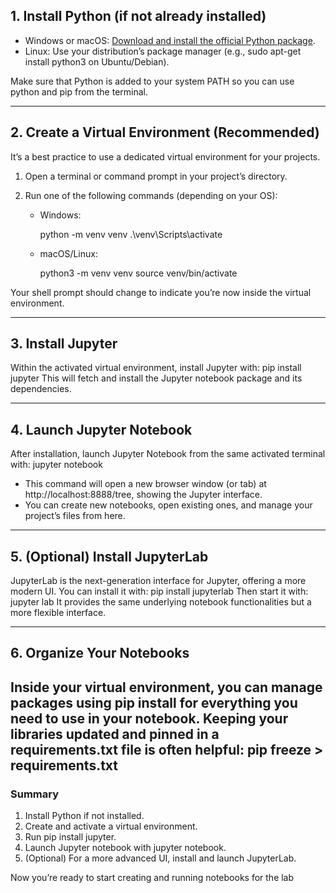## 1. Install Python (if not already installed)

- Windows or macOS: [Download and install the official Python package](https://www.python.org/downloads/).
- Linux: Use your distribution’s package manager (e.g., sudo apt-get install python3 on Ubuntu/Debian).

Make sure that Python is added to your system PATH so you can use python and pip from the terminal.

---

## 2. Create a Virtual Environment (Recommended)

It’s a best practice to use a dedicated virtual environment for your projects. 
1. Open a terminal or command prompt in your project’s directory.
2. Run one of the following commands (depending on your OS):

   - Windows:
     
     python -m venv venv
     .\venv\Scripts\activate
     
   - macOS/Linux:
     
     python3 -m venv venv
     source venv/bin/activate
     
Your shell prompt should change to indicate you’re now inside the virtual environment.

---

## 3. Install Jupyter

Within the activated virtual environment, install Jupyter with:
pip install jupyter
This will fetch and install the Jupyter notebook package and its dependencies.

---

## 4. Launch Jupyter Notebook

After installation, launch Jupyter Notebook from the same activated terminal with:
jupyter notebook
- This command will open a new browser window (or tab) at http://localhost:8888/tree, showing the Jupyter interface.
- You can create new notebooks, open existing ones, and manage your project’s files from here.

---

## 5. (Optional) Install JupyterLab

JupyterLab is the next-generation interface for Jupyter, offering a more modern UI. You can install it with:
pip install jupyterlab
Then start it with:
jupyter lab
It provides the same underlying notebook functionalities but a more flexible interface.

---

## 6. Organize Your Notebooks

Inside your virtual environment, you can manage packages using pip install for everything you need to use in your notebook. Keeping your libraries updated and pinned in a requirements.txt file is often helpful:
pip freeze > requirements.txt
---

### Summary

1. Install Python if not installed.  
2. Create and activate a virtual environment.  
3. Run pip install jupyter.  
4. Launch Jupyter notebook with jupyter notebook.  
5. (Optional) For a more advanced UI, install and launch JupyterLab.  

Now you’re ready to start creating and running notebooks for the lab

